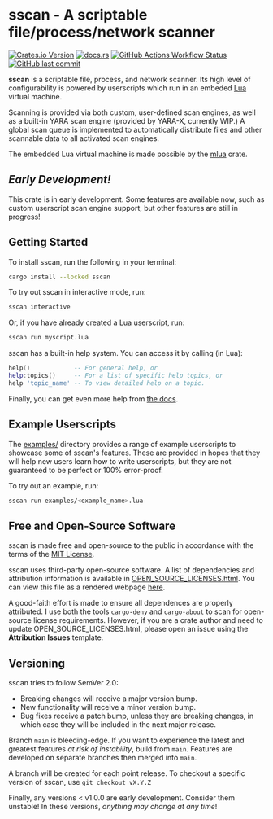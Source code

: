 # sscan - A scriptable file/process/network scanner

[![Crates.io Version](https://img.shields.io/crates/v/sscan)](https://crates.io/crates/sscan)
[![docs.rs](https://img.shields.io/docsrs/sscan)](https://docs.rs/sscan/latest/sscan/)
[![GitHub Actions Workflow Status](https://img.shields.io/github/actions/workflow/status/ctx400/sscan/.github%2Fworkflows%2Frust.yml)](https://github.com/ctx400/sscan/actions/workflows/rust.yml)
[![GitHub last commit](https://img.shields.io/github/last-commit/ctx400/sscan)](https://github.com/ctx400/sscan/commits/main/)


**sscan** is a scriptable file, process, and network scanner.
Its high level of configurability is powered by userscripts which run in
an embeded [Lua](https://www.lua.org/) virtual machine.

Scanning is provided via both custom, user-defined scan engines, as well
as a built-in YARA scan engine (provided by YARA-X, currently WIP.)
A global scan queue is implemented to automatically distribute files and
other scannable data to all activated scan engines.

The embedded Lua virtual machine is made possible by the
[mlua](https://crates.io/crates/mlua) crate.

## *Early Development!*

This crate is in early development. Some features are available now,
such as custom userscript scan engine support, but other features are
still in progress!

## Getting Started

To install sscan, run the following in your terminal:

```bash
cargo install --locked sscan
```

To try out sscan in interactive mode, run:

```bash
sscan interactive
```

Or, if you have already created a Lua userscript, run:

```bash
sscan run myscript.lua
```

sscan has a built-in help system. You can access it by calling (in Lua):

```lua
help()            -- For general help, or
help:topics()     -- For a list of specific help topics, or
help 'topic_name' -- To view detailed help on a topic.
```

Finally, you can get even more help from [the docs](https://docs.rs/sscan/latest/sscan).

## Example Userscripts

The [examples/](examples/) directory provides a range of example
userscripts to showcase some of sscan's features. These are provided in
hopes that they will help new users learn how to write userscripts, but
they are not guaranteed to be perfect or 100% error-proof.

To try out an example, run:

```bash
sscan run examples/<example_name>.lua
```

## Free and Open-Source Software

sscan is made free and open-source to the public in accordance with
the terms of the [MIT License](LICENSE.md).

sscan uses third-party open-source software. A list of dependencies and
attribution information is available in
[OPEN_SOURCE_LICENSES.html](OPEN_SOURCE_LICENSES.html). You can view
this file as a rendered webpage
[here](https://htmlpreview.github.io/?https://github.com/ctx400/sscan/blob/main/OPEN_SOURCE_LICENSES.html).

A good-faith effort is made to ensure all dependences are properly
attributed. I use both the tools `cargo-deny` and `cargo-about` to scan
for open-source license requirements. However, if you are a crate author
and need to update OPEN_SOURCE_LICENSES.html, please open an issue using
the **Attribution Issues** template.

## Versioning

sscan tries to follow SemVer 2.0:

- Breaking changes will receive a major version bump.
- New functionality will receive a minor version bump.
- Bug fixes receive a patch bump, unless they are breaking changes,
  in which case they will be included in the next major release.

Branch `main` is bleeding-edge. If you want to experience the latest and
greatest features *at risk of instability*, build from `main`. Features
are developed on separate branches then merged into `main`.

A branch will be created for each point release. To checkout a specific
version of sscan, use `git checkout vX.Y.Z`

Finally, any versions \< v1.0.0 are early development. Consider them unstable!
In these versions, *anything may change at any time*!
